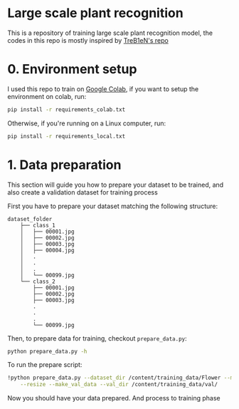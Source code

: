 # Large scale plant recognition

This is a repository of training large scale plant recognition model, the codes in this repo is mostly inspired by [TreB1eN's repo](https://github.com/TreB1eN/InsightFace_Pytorch)

# 0. Environment setup
I used this repo to train on [Google Colab](https://research.google.com/colaboratory/), if you want to setup the environment on colab, run:
```bash
pip install -r requirements_colab.txt
```

Otherwise, if you're running on a Linux computer, run:
```bash
pip install -r requirements_local.txt
```

# 1. Data preparation
This section will guide you how to prepare your dataset to be trained, and also create a validation dataset for training process

First you have to prepare your dataset matching the following structure:
```
dataset_folder
    ├── class_1
    │   ├── 00001.jpg
    │   ├── 00002.jpg
    │   ├── 00003.jpg
    │   ├── 00004.jpg
    │   .
    │   .
    │   .
    │   └── 00099.jpg
    └── class_2
        ├── 00001.jpg
        ├── 00002.jpg
        ├── 00003.jpg
        .
        .
        .
        └── 00099.jpg
```

Then, to prepare data for training, checkout `prepare_data.py`:
```bash
python prepare_data.py -h
```

To run the prepare script:
```bash
!python prepare_data.py --dataset_dir /content/training_data/Flower --min_set_size 3 \
    --resize --make_val_data --val_dir /content/training_data/val/
```

Now you should have your data prepared. And process to training phase